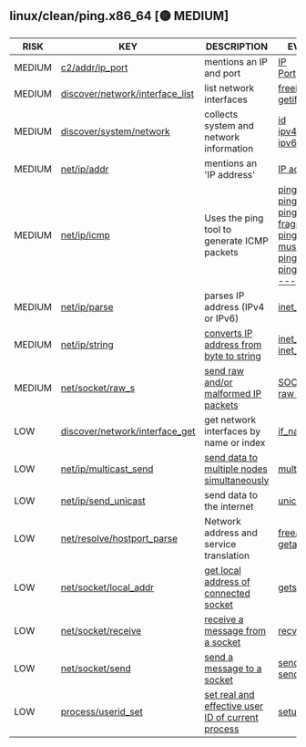 ## linux/clean/ping.x86_64 [🟡 MEDIUM]

|  RISK  |                                                                       KEY                                                                        |                                               DESCRIPTION                                                |                                                                                                                                                                                                                                       EVIDENCE                                                                                                                                                                                                                                       |
|--------|--------------------------------------------------------------------------------------------------------------------------------------------------|----------------------------------------------------------------------------------------------------------|--------------------------------------------------------------------------------------------------------------------------------------------------------------------------------------------------------------------------------------------------------------------------------------------------------------------------------------------------------------------------------------------------------------------------------------------------------------------------------------|
| MEDIUM | [c2/addr/ip_port](https://github.com/chainguard-dev/malcontent/blob/main/rules/c2/addr/ip_port.yara#ip_and_port)                                 | mentions an IP and port                                                                                  | [IP](https://github.com/search?q=IP&type=code)<br>[Port](https://github.com/search?q=Port&type=code)                                                                                                                                                                                                                                                                                                                                                                                 |
| MEDIUM | [discover/network/interface_list](https://github.com/chainguard-dev/malcontent/blob/main/rules/discover/network/interface-list.yara#bsd_ifaddrs) | list network interfaces                                                                                  | [freeifaddrs](https://github.com/search?q=freeifaddrs&type=code)<br>[getifaddrs](https://github.com/search?q=getifaddrs&type=code)                                                                                                                                                                                                                                                                                                                                                   |
| MEDIUM | [discover/system/network](https://github.com/chainguard-dev/malcontent/blob/main/rules/discover/system/system_network.yara#sys_net_recon)        | collects system and network information                                                                  | [id](https://github.com/search?q=id&type=code)<br>[ipv4=addr](https://github.com/search?q=ipv4%3Daddr&type=code)<br>[ipv6=addr](https://github.com/search?q=ipv6%3Daddr&type=code)                                                                                                                                                                                                                                                                                                   |
| MEDIUM | [net/ip/addr](https://github.com/chainguard-dev/malcontent/blob/main/rules/net/ip/addr.yara#ip_addr)                                             | mentions an 'IP address'                                                                                 | [IP address](https://github.com/search?q=IP+address&type=code)                                                                                                                                                                                                                                                                                                                                                                                                                       |
| MEDIUM | [net/ip/icmp](https://github.com/chainguard-dev/malcontent/blob/main/rules/net/ip/icmp.yara#ping)                                                | Uses the ping tool to generate ICMP packets                                                              | [ping -6 -N](https://github.com/search?q=ping+-6+-N&type=code)<br>[ping broadcast](https://github.com/search?q=ping+broadcast&type=code)<br>[ping does not fragment](https://github.com/search?q=ping+does+not+fragment&type=code)<br>[ping for user must be](https://github.com/search?q=ping+for+user+must+be&type=code)<br>[ping session](https://github.com/search?q=ping+session&type=code)<br>[ping statistics ---](https://github.com/search?q=ping+statistics+---&type=code) |
| MEDIUM | [net/ip/parse](https://github.com/chainguard-dev/malcontent/blob/main/rules/net/ip/ip-parse.yara#inet_pton)                                      | parses IP address (IPv4 or IPv6)                                                                         | [inet_pton](https://github.com/search?q=inet_pton&type=code)                                                                                                                                                                                                                                                                                                                                                                                                                         |
| MEDIUM | [net/ip/string](https://github.com/chainguard-dev/malcontent/blob/main/rules/net/ip/ip-string.yara#inet_ntoa)                                    | [converts IP address from byte to string](https://linux.die.net/man/3/inet_ntoa)                         | [inet_ntoa](https://github.com/search?q=inet_ntoa&type=code)<br>[inet_ntop](https://github.com/search?q=inet_ntop&type=code)                                                                                                                                                                                                                                                                                                                                                         |
| MEDIUM | [net/socket/raw_s](https://github.com/chainguard-dev/malcontent/blob/main/rules/net/socket/raw_sockets.yara#raw_sockets)                         | [send raw and/or malformed IP packets](https://man7.org/linux/man-pages/man7/raw.7.html)                 | [SOCK_RAW](https://github.com/search?q=SOCK_RAW&type=code)<br>[raw socket](https://github.com/search?q=raw+socket&type=code)                                                                                                                                                                                                                                                                                                                                                         |
| LOW    | [discover/network/interface_get](https://github.com/chainguard-dev/malcontent/blob/main/rules/discover/network/interface-get.yara#bsd_if)        | get network interfaces by name or index                                                                  | [if_nametoindex](https://github.com/search?q=if_nametoindex&type=code)                                                                                                                                                                                                                                                                                                                                                                                                               |
| LOW    | [net/ip/multicast_send](https://github.com/chainguard-dev/malcontent/blob/main/rules/net/ip/ip-multicast-send.yara#multicast)                    | [send data to multiple nodes simultaneously](https://en.wikipedia.org/wiki/IP_multicast)                 | [multicast](https://github.com/search?q=multicast&type=code)                                                                                                                                                                                                                                                                                                                                                                                                                         |
| LOW    | [net/ip/send_unicast](https://github.com/chainguard-dev/malcontent/blob/main/rules/net/ip/ip-send-unicast.yara#unicast)                          | send data to the internet                                                                                | [unicast](https://github.com/search?q=unicast&type=code)                                                                                                                                                                                                                                                                                                                                                                                                                             |
| LOW    | [net/resolve/hostport_parse](https://github.com/chainguard-dev/malcontent/blob/main/rules/net/resolve/hostport-parse.yara#getaddrinfo)           | Network address and service translation                                                                  | [freeaddrinfo](https://github.com/search?q=freeaddrinfo&type=code)<br>[getaddrinfo](https://github.com/search?q=getaddrinfo&type=code)                                                                                                                                                                                                                                                                                                                                               |
| LOW    | [net/socket/local_addr](https://github.com/chainguard-dev/malcontent/blob/main/rules/net/socket/socket-local_addr.yara#getsockname)              | [get local address of connected socket](https://man7.org/linux/man-pages/man2/getsockname.2.html)        | [getsockname](https://github.com/search?q=getsockname&type=code)                                                                                                                                                                                                                                                                                                                                                                                                                     |
| LOW    | [net/socket/receive](https://github.com/chainguard-dev/malcontent/blob/main/rules/net/socket/socket-receive.yara#recvmsg)                        | [receive a message from a socket](https://linux.die.net/man/2/recvmsg)                                   | [recvmsg](https://github.com/search?q=recvmsg&type=code)                                                                                                                                                                                                                                                                                                                                                                                                                             |
| LOW    | [net/socket/send](https://github.com/chainguard-dev/malcontent/blob/main/rules/net/socket/socket-send.yara#sendmsg)                              | [send a message to a socket](https://linux.die.net/man/2/sendmsg)                                        | [sendmsg](https://github.com/search?q=sendmsg&type=code)<br>[sendto](https://github.com/search?q=sendto&type=code)                                                                                                                                                                                                                                                                                                                                                                   |
| LOW    | [process/userid_set](https://github.com/chainguard-dev/malcontent/blob/main/rules/process/userid-set.yara#setuid)                                | [set real and effective user ID of current process](https://man7.org/linux/man-pages/man2/setuid.2.html) | [setuid](https://github.com/search?q=setuid&type=code)                                                                                                                                                                                                                                                                                                                                                                                                                               |


